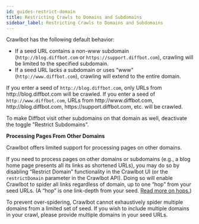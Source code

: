 ```yaml
---
id: guides-restrict-domain
title: Restricting Crawls to Domains and Subdomains
sidebar_label: Restricting Crawls to Domains and Subdomains
---
```



<p>Crawlbot has the following default behavior:</p>
<ul>
<li>If a seed URL contains a non-www subdomain (<code>http://blog.diffbot.com</code> or <code>https://support.diffbot.com</code>), crawling will be limited to the specified subdomain.</li>
<li>If a seed URL lacks a subdomain or uses “www” (<code>http://www.diffbot.com</code>), crawling will extend to the entire domain.</li>
</ul>
<p>If you enter a seed of <code>http://blog.diffbot.com</code>, only URLs from http://blog.diffbot.com will be crawled. If you enter a seed of <code>http://www.diffbot.com</code>, URLs from http://www.diffbot.com, http://blog.diffbot.com, https://support.diffbot.com, etc. will be crawled.</p>

To make Diffbot visit other subdomains on that domain as well, deactivate the toggle "Restrict Subdomains".

<p><strong>Processing Pages From Other Domains</strong></p>
<p>Crawlbot offers limited support for processing pages on other domains.</p>

If you need to process pages on other domains or subdomains (e.g., a blog home page presents all its links as shortened URLs), you may do so by disabling “Restrict Domain” functionality in the Crawlbot UI (or the <code>restrictDomain</code> parameter in the Crawlbot API). Doing so will enable Crawlbot to spider all links regardless of domain, up to one “hop” from your seed URLs. (A “hop” is one link-depth from your seed. [Read more on hops.](guides-crawl-depth))

<p>To prevent over-spidering, Crawlbot cannot&nbsp;exhaustively spider multiple domains from a limited set of seed. If you wish to include multiple domains in your crawl, please provide multiple domains in your seed URLs.</p>